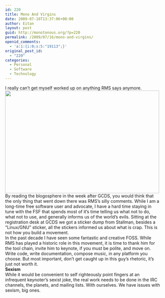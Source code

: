 ```yaml
---
id: 220
title: Mono And Virgins
date: 2009-07-16T13:37:06+00:00
author: Eitan
layout: post
guid: http://monotonous.org/?p=220
permalink: /2009/07/16/mono-and-virgins/
openid_comments:
  - 'a:1:{i:0;s:5:"19113";}'
original_post_id:
  - "220"
categories:
  - Personal
  - Software
  - Technology
---
```

I really can&#8217;t get myself worked up on anything RMS says anymore.  
[<img class="alignnone" title="Biker in Seattle" src="http://farm3.static.flickr.com/2486/3724572863_0e87c2dd8a_d.jpg" alt="" width="500" height="333" />](http://www.flickr.com/photos/mostlypictures/3724572863/)  
By reading the blogosphere in the week after GCDS, you would think that the only thing that went down there was RMS&#8217;s silly comments. While I am a long-time free software user and advocate, I have a hard time staying in tune with the FSF that spends most of it&#8217;s time telling us what not to do, what not to use, and generally informs us of the world&#8217;s evils. Sitting at the registration desk at GCDS we got a sticker dump from Stallman, besides a &#8220;Linux/GNU&#8221; sticker, all the stickers informed us about what is crap. This is not how you build a movement.  
In the past decade I have seen some fantastic and creative FOSS. While RMS has played a historic role in this movement, it is time to thank him for the tool chain, invite him to keynote, if you must be polite, and move on. Write code, write documentation, compose music, in any platform you choose. But most important, don&#8217;t get caught up in this guy&#8217;s rhetoric, it&#8217;s just not worth it.  
**Sexism**  
While it would be convenient to self righteously point fingers at an infrequent keynoter&#8217;s sexist joke, the real work needs to be done in the IRC channels, the planets, and mailing lists. With ourselves. We have issues with sexism, big ones.